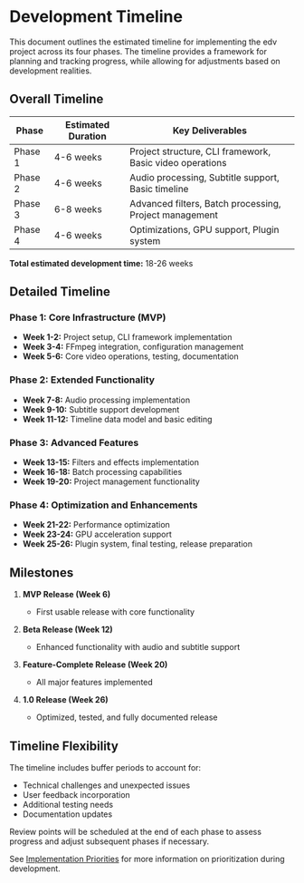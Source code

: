 # Development Timeline

This document outlines the estimated timeline for implementing the edv project across its four phases. The timeline provides a framework for planning and tracking progress, while allowing for adjustments based on development realities.

## Overall Timeline

| Phase | Estimated Duration | Key Deliverables |
|-------|-------------------|------------------|
| Phase 1 | 4-6 weeks | Project structure, CLI framework, Basic video operations |
| Phase 2 | 4-6 weeks | Audio processing, Subtitle support, Basic timeline |
| Phase 3 | 6-8 weeks | Advanced filters, Batch processing, Project management |
| Phase 4 | 4-6 weeks | Optimizations, GPU support, Plugin system |

**Total estimated development time:** 18-26 weeks

## Detailed Timeline

### Phase 1: Core Infrastructure (MVP)
- **Week 1-2:** Project setup, CLI framework implementation
- **Week 3-4:** FFmpeg integration, configuration management
- **Week 5-6:** Core video operations, testing, documentation

### Phase 2: Extended Functionality
- **Week 7-8:** Audio processing implementation
- **Week 9-10:** Subtitle support development
- **Week 11-12:** Timeline data model and basic editing

### Phase 3: Advanced Features
- **Week 13-15:** Filters and effects implementation
- **Week 16-18:** Batch processing capabilities
- **Week 19-20:** Project management functionality

### Phase 4: Optimization and Enhancements
- **Week 21-22:** Performance optimization
- **Week 23-24:** GPU acceleration support
- **Week 25-26:** Plugin system, final testing, release preparation

## Milestones

1. **MVP Release (Week 6)**
   - First usable release with core functionality

2. **Beta Release (Week 12)**
   - Enhanced functionality with audio and subtitle support

3. **Feature-Complete Release (Week 20)**
   - All major features implemented

4. **1.0 Release (Week 26)**
   - Optimized, tested, and fully documented release

## Timeline Flexibility

The timeline includes buffer periods to account for:
- Technical challenges and unexpected issues
- User feedback incorporation
- Additional testing needs
- Documentation updates

Review points will be scheduled at the end of each phase to assess progress and adjust subsequent phases if necessary.

See [Implementation Priorities](05_priorities.md) for more information on prioritization during development. 